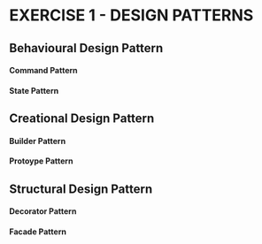 # EXERCISE 1 - DESIGN PATTERNS 

## Behavioural Design Pattern 
   #### Command Pattern
   #### State Pattern 
   
## Creational Design Pattern 
   #### Builder Pattern
   #### Protoype Pattern 
   
## Structural Design Pattern
   #### Decorator Pattern
   #### Facade Pattern
